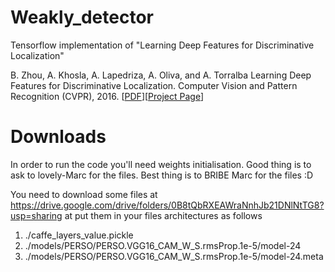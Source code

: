 # Weakly_detector
Tensorflow implementation of "Learning Deep Features for Discriminative Localization"

B. Zhou, A. Khosla, A. Lapedriza, A. Oliva, and A. Torralba
Learning Deep Features for Discriminative Localization.
Computer Vision and Pattern Recognition (CVPR), 2016.
[[PDF](http://arxiv.org/pdf/1512.04150.pdf)][[Project Page](http://cnnlocalization.csail.mit.edu/)]

# Downloads
In order to run the code you'll need weights initialisation.
Good thing is to ask to lovely-Marc for the files.
Best thing is to BRIBE Marc for the files :D

You need to download some files at https://drive.google.com/drive/folders/0B8tQbRXEAWraNnhJb21DNlNtTG8?usp=sharing at put them in your files architectures as follows
1. ./caffe_layers_value.pickle
2. ./models/PERSO/PERSO.VGG16_CAM_W_S.rmsProp.1e-5/model-24
3. ./models/PERSO/PERSO.VGG16_CAM_W_S.rmsProp.1e-5/model-24.meta

